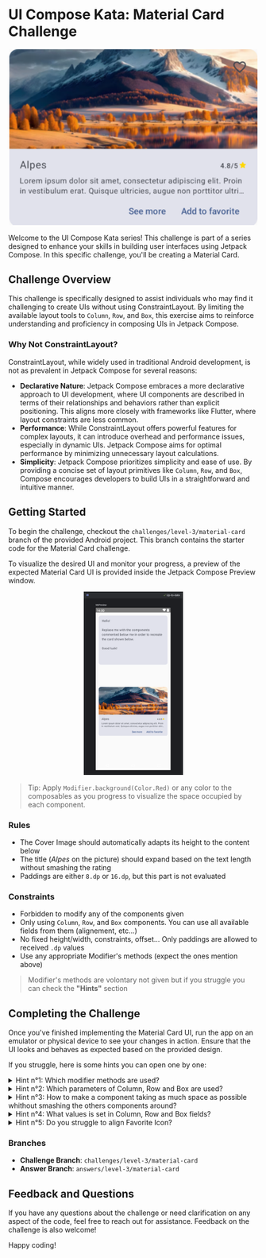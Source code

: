 # UI Compose Kata: Material Card Challenge

<p align="center">
  <img src="app/src/main/res/drawable/final_card.png" alt="Material Card UI" width="500"/>
</p>


Welcome to the UI Compose Kata series! This challenge is part of a series designed to enhance your skills in building user interfaces using Jetpack Compose. In this specific challenge, you'll be creating a Material Card.

## Challenge Overview

This challenge is specifically designed to assist individuals who may find it challenging to create UIs without using ConstraintLayout. By limiting the available layout tools to `Column`, `Row`, and `Box`, this exercise aims to reinforce understanding and proficiency in composing UIs in Jetpack Compose.

### Why Not ConstraintLayout?

ConstraintLayout, while widely used in traditional Android development, is not as prevalent in Jetpack Compose for several reasons:

- **Declarative Nature**: Jetpack Compose embraces a more declarative approach to UI development, where UI components are described in terms of their relationships and behaviors rather than explicit positioning. This aligns more closely with frameworks like Flutter, where layout constraints are less common.
- **Performance**: While ConstraintLayout offers powerful features for complex layouts, it can introduce overhead and performance issues, especially in dynamic UIs. Jetpack Compose aims for optimal performance by minimizing unnecessary layout calculations.
- **Simplicity**: Jetpack Compose prioritizes simplicity and ease of use. By providing a concise set of layout primitives like `Column`, `Row`, and `Box`, Compose encourages developers to build UIs in a straightforward and intuitive manner.

## Getting Started

To begin the challenge, checkout the `challenges/level-3/material-card` branch of the provided Android project. This branch contains the starter code for the Material Card challenge.

To visualize the desired UI and monitor your progress, a preview of the expected Material Card UI is provided inside the Jetpack Compose Preview window.

<p align="center">
  <img src="app/src/main/res/drawable/previews_starter.png" alt="Material Card UI" width="200"/>
</p>


> Tip: Apply `Modifier.background(Color.Red)` or any color to the composables as you progress to visualize the space occupied by each component.


### Rules

- The Cover Image should automatically adapts its height to the content below
- The title (*Alpes* on the picture) should expand based on the text length without smashing the rating
- Paddings are either `8.dp` or `16.dp`, but this part is not evaluated

### Constraints

- Forbidden to modify any of the components given
- Only using  `Column`, `Row`, and `Box` components. You can use all available fields from them (alignement, etc...)
- No fixed height/width, constraints, offset... Only paddings are allowed to received `.dp` values
- Use any appropriate Modifier's methods (expect the ones mention above)
 
> Modifier's methods are volontary not given but if you struggle you can check the **"Hints"** section

## Completing the Challenge

Once you've finished implementing the Material Card UI, run the app on an emulator or physical device to see your changes in action. Ensure that the UI looks and behaves as expected based on the provided design.

If you struggle, here is some hints you can open one by one:



<details>
<summary>Hint n°1: Which modifier methods are used?</summary>

4 modifier methods are used:
- `.align()`
- `.padding()`
- `.fillMaxWidth()`
- `.weight(1f)`

</details>

<details>
<summary>Hint n°2: Which parameters of Column, Row and Box are used?</summary>

3 parameters are used:
- `horizontalArrangement`
- `verticalAlignment`
- `propagateMinConstraints`

</details>

<details>
<summary>Hint n°3: How to make a component taking as much space as possible whithout smashing the others components around?</summary>

Try to apply `.weight(1f)` to only one component in a ColumnScope or a RowScope

</details>

<details>

<summary>Hint n°4: What values is set in Column, Row and Box fields?</summary>

- Row
  - horizontalArrangement = Arrangement.SpaceBetween
  - verticalAlignment = Alignment.Bottom
- Box
  - propagateMinConstraints = true

3 parameters are used:
- `horizontalArrangement`
- `verticalAlignment`
- `propagateMinConstraints`

</details>

<details>

<summary>Hint n°5: Do you struggle to align Favorite Icon?</summary>

Did you try to put a Box inside a Box?

</details>

### Branches

- **Challenge Branch**: `challenges/level-3/material-card`
- **Answer Branch**: `answers/level-3/material-card`

## Feedback and Questions

If you have any questions about the challenge or need clarification on any aspect of the code, feel free to reach out for assistance. Feedback on the challenge is also welcome!

Happy coding!
